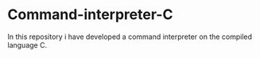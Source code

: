 # Command-interpreter-C
In this repository i have developed a command interpreter on the compiled language C.
